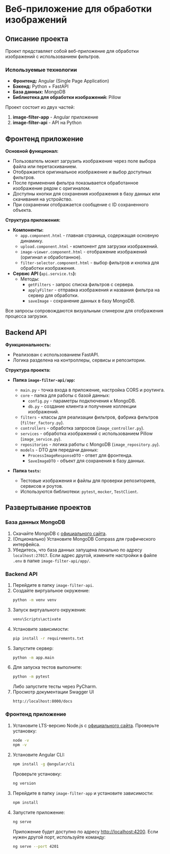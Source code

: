 # Веб-приложение для обработки изображений

## Описание проекта

Проект представляет собой веб-приложение для обработки изображений с использованием фильтров.

### Используемые технологии

- **Фронтенд:** Angular (Single Page Application)
- **Бэкенд:** Python + FastAPI
- **База данных:** MongoDB
- **Библиотека для обработки изображений:** Pillow

Проект состоит из двух частей:

1. **image-filter-app** - Angular приложение
2. **image-filter-api** - API на Python

## Фронтенд приложение

**Основной функционал:**

- Пользователь может загрузить изображение через поле выбора файла или перетаскиванием.
- Отображается оригинальное изображение и выбор доступных фильтров.
- После применения фильтра показывается обработанное изображение рядом с оригиналом.
- Доступны кнопки для сохранения изображения в базу данных или скачивания на устройство.
- При сохранении отображается сообщение с ID сохраненного объекта.

**Структура приложения:**

- **Компоненты:**
  - `app.component.html` - главная страница, содержащая основную динамику.
  - `upload.component.html` - компонент для загрузки изображений.
  - `image-viewer.component.html` - отображение изображений (оригинал и обработанное).
  - `filter-selector.component.html` - выбор фильтров и кнопка для обработки изображения.
- **Сервис API (**`api.service.ts`**):**
  - Методы:
    - `getFilters` - запрос списка фильтров с сервера.
    - `applyFilter` - отправка изображения и названия фильтра на сервер для обработки.
    - `saveImage` - сохранение данных в базу MongoDB.

Все запросы сопровождаются визуальным спинером для отображения процесса загрузки.

## Backend API

**Функциональность:**

- Реализован с использованием FastAPI.
- Логика разделена на контроллеры, сервисы и репозитории.

**Структура проекта:**

- **Папка ****`image-filter-api/app`****:**

  - `main.py` - точка входа в приложение, настройка CORS и роутинга.
  - `core` - папка для работы с базой данных:
    - `config.py` - параметры подключения к MongoDB.
    - `db.py` - создание клиента и получение коллекции изображений.
  - `filters` - классы для реализации фильтров, фабрика фильтров (`filter_factory.py`).
  - `controllers` - обработка запросов (`image_controller.py`).
  - `services` - обработка изображений с использованием Pillow (`image_service.py`).
  - `repositories` - логика работы с MongoDB (`image_repository.py`).
  - `models` - DTO для передачи данных:
    - `ProcessImageResponseDTO` - ответ для фронтенда.
    - `SaveImageDTO` - объект для сохранения в базу данных.

- **Папка ****`tests`****:**

  - Тестовые изображения и файлы для проверки репозиториев, сервисов и роутов.
  - Используются библиотеки: `pytest`, `mocker`, `TestClient`.

## Развертывание проектов

### База данных MongoDB

1. Скачайте MongoDB с [официального сайта](https://www.mongodb.com/docs/manual/tutorial/install-mongodb-on-windows/).
2. (Опционально) Установите MongoDB Compass для графического интерфейса.
3. Убедитесь, что база данных запущена локально по адресу `localhost:27017`. Если адрес другой, измените настройки в файле `.env` в папке `image-filter-api/app/`.

### Backend API

1. Перейдите в папку `image-filter-api`.
2. Создайте виртуальное окружение:
   ```bash
   python -m venv venv
   ```
3. Запуск виртуального окружения:
   ```bash
   venv\Scripts\activate
   ```
4. Установите зависимости:
   ```bash
   pip install -r requirements.txt
   ```
5. Запустите сервер:
   ```bash
   python -m app.main
   ```
6. Для запуска тестов выполните:
   ```bash
   python -m pytest
   ```
   Либо запустите тесты через PyCharm.
7. Просмотр документации Swagger UI
    ```
   http://localhost:8000/docs
   ```

### Фронтенд приложение

1. Установите LTS-версию Node.js с [официального сайта](https://nodejs.org/en). Проверьте установку:
   ```bash
   node -v
   npm -v
   ```
2. Установите Angular CLI:
   ```bash
   npm install -g @angular/cli
   ```
   Проверьте установку:
   ```bash
   ng version
   ```
3. Перейдите в папку `image-filter-app` и установите зависимости:
   ```bash
   npm install
   ```
4. Запустите приложение:
   ```bash
   ng serve
   ```
   Приложение будет доступно по адресу [http://localhost:4200](http://localhost:4200). Если нужен другой порт, используйте команду:
   ```bash
   ng serve --port 4201
   ```

